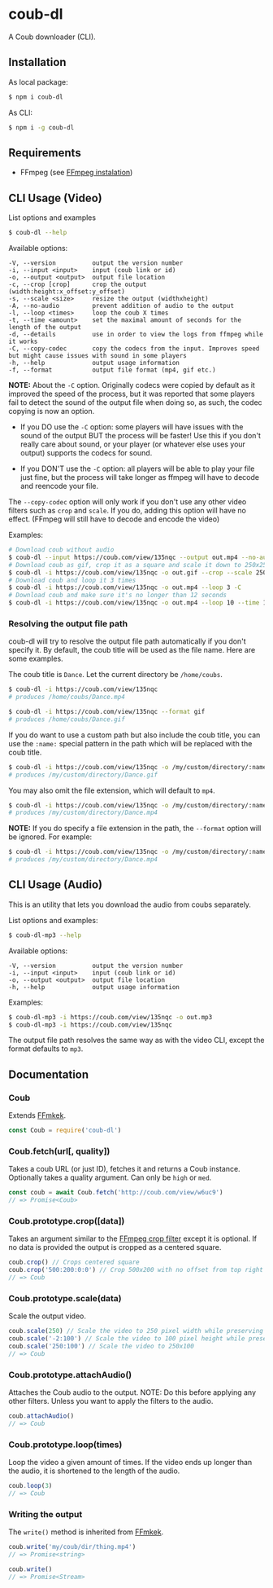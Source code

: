 # coub-dl

A Coub downloader (CLI).

## Installation

As local package:

```sh
$ npm i coub-dl
```

As CLI:

```sh
$ npm i -g coub-dl
```

## Requirements

* FFmpeg (see [FFmpeg instalation](https://github.com/adaptlearning/adapt_authoring/wiki/Installing-FFmpeg))

## CLI Usage (Video)

List options and examples

```sh
$ coub-dl --help
```

Available options:

```
-V, --version          output the version number
-i, --input <input>    input (coub link or id)
-o, --output <output>  output file location
-c, --crop [crop]      crop the output (width:height:x_offset:y_offset)
-s, --scale <size>     resize the output (widthxheight)
-A, --no-audio         prevent addition of audio to the output
-l, --loop <times>     loop the coub X times
-t, --time <amount>    set the maximal amount of seconds for the length of the output
-d, --details          use in order to view the logs from ffmpeg while it works
-C, --copy-codec       copy the codecs from the input. Improves speed but might cause issues with sound in some players
-h, --help             output usage information
-f, --format           output file format (mp4, gif etc.)
```

**NOTE:** About the `-C` option. Originally codecs were copied by default as it improved the speed of the process, but it was reported
that some players fail to detect the sound of the output file when doing so, as such, the codec copying is now an option.

* If you DO use the `-C` option:
  some players will have issues with the sound of the output BUT the process will be faster!
  Use this if you don't really care about sound, or your player (or whatever else uses your output) supports the codecs for sound.

* If you DON'T use the `-C` option:
  all players will be able to play your file just fine, but the process will take longer as ffmpeg will have to decode and reencode your file.

The `--copy-codec` option will only work if you don't use any other video filters such as `crop` and `scale`.
If you do, adding this option will have no effect. (FFmpeg will still have to decode and encode the video)

Examples:

```sh
# Download coub without audio
$ coub-dl --input https://coub.com/view/135nqc --output out.mp4 --no-audio -C
# Download coub as gif, crop it as a square and scale it down to 250x250
$ coub-dl -i https://coub.com/view/135nqc -o out.gif --crop --scale 250
# Download coub and loop it 3 times
$ coub-dl -i https://coub.com/view/135nqc -o out.mp4 --loop 3 -C
# Download coub and make sure it's no longer than 12 seconds
$ coub-dl -i https://coub.com/view/135nqc -o out.mp4 --loop 10 --time 12 -C
```

### Resolving the output file path

coub-dl will try to resolve the output file path automatically if you don't specify it.
By default, the coub title will be used as the file name. Here are some examples.

The coub title is `Dance`.
Let the current directory be `/home/coubs`.

```sh
$ coub-dl -i https://coub.com/view/135nqc
# produces /home/coubs/Dance.mp4

$ coub-dl -i https://coub.com/view/135nqc --format gif
# produces /home/coubs/Dance.gif
```

If you do want to use a custom path but also include the coub title, you can use the `:name:` special
pattern in the path which will be replaced with the coub title.

```sh
$ coub-dl -i https://coub.com/view/135nqc -o /my/custom/directory/:name:.gif
# produces /my/custom/directory/Dance.gif
```

You may also omit the file extension, which will default to `mp4`.

```sh
$ coub-dl -i https://coub.com/view/135nqc -o /my/custom/directory/:name:
# produces /my/custom/directory/Dance.mp4
```

**NOTE:** If you do specify a file extension in the path, the `--format` option will be ignored.
For example:

```sh
$ coub-dl -i https://coub.com/view/135nqc -o /my/custom/directory/:name:.mp4 -f gif
# produces /my/custom/directory/Dance.mp4
```

## CLI Usage (Audio)

This is an utility that lets you download the audio from coubs separately.

List options and examples:

```sh
$ coub-dl-mp3 --help
```

Available options:

```
-V, --version          output the version number
-i, --input <input>    input (coub link or id)
-o, --output <output>  output file location
-h, --help             output usage information
```

Examples:

```sh
$ coub-dl-mp3 -i https://coub.com/view/135nqc -o out.mp3
$ coub-dl-mp3 -i https://coub.com/view/135nqc
```

The output file path resolves the same way as with the video CLI, except the format defaults to `mp3`.

## Documentation

### Coub

Extends [FFmkek](https://github.com/TeeSeal/ffmkek).

```js
const Coub = require('coub-dl')
```

### Coub.fetch(url[, quality])

Takes a coub URL (or just ID), fetches it and returns a Coub instance.
Optionally takes a quality argument. Can only be `high` or `med`.

```js
const coub = await Coub.fetch('http://coub.com/view/w6uc9')
// => Promise<Coub>
```

### Coub.prototype.crop([data])

Takes an argument similar to the [FFmpeg crop filter](http://www.bugcodemaster.com/article/crop-video-using-ffmpeg) except it is optional.
If no data is provided the output is cropped as a centered square.

```js
coub.crop() // Crops centered square
coub.crop('500:200:0:0') // Crop 500x200 with no offset from top right
// => Coub
```

### Coub.prototype.scale(data)

Scale the output video.

```js
coub.scale(250) // Scale the video to 250 pixel width while preserving aspect ratio
coub.scale('-2:100') // Scale the video to 100 pixel height while preserving aspect ratio
coub.scale('250:100') // Scale the video to 250x100
// => Coub
```

### Coub.prototype.attachAudio()

Attaches the Coub audio to the output.
NOTE: Do this before applying any other filters. Unless you want to apply the filters to the audio.

```js
coub.attachAudio()
// => Coub
```

### Coub.prototype.loop(times)

Loop the video a given amount of times. If the video ends up longer than the audio, it is shortened to the length of the audio.

```js
coub.loop(3)
// => Coub
```

### Writing the output

The `write()` method is inherited from [FFmkek](https://github.com/TeeSeal/ffmkek).

```js
coub.write('my/coub/dir/thing.mp4')
// => Promise<string>

coub.write()
// => Promise<Stream>
```
